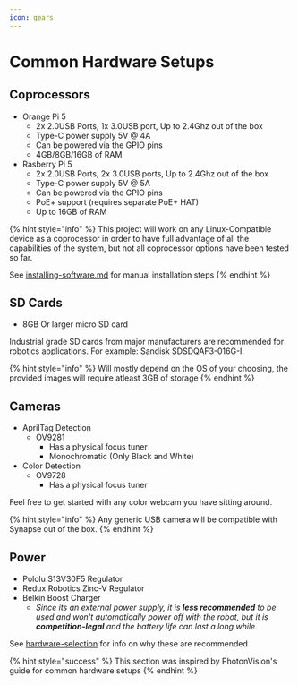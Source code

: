```yaml
---
icon: gears
---
```


# Common Hardware Setups

## Coprocessors

* Orange Pi 5
  * 2x 2.0USB Ports, 1x 3.0USB port, Up to 2.4Ghz out of the box
  * Type-C power supply 5V @ 4A
  * Can be powered via the GPIO pins
  * 4GB/8GB/16GB of RAM
* Rasberry Pi 5&#x20;
  * 2x 2.0USB Ports, 2x 3.0USB ports, Up to 2.4Ghz out of the box
  * Type-C power supply 5V @ 5A
  * Can be powered via the GPIO pins
  * PoE+ support (requires separate PoE+ HAT)
  * Up to 16GB of RAM

{% hint style="info" %}
This project will work on any Linux-Compatible device as a coprocessor in order to have full advantage of all the capabilities of the system, but not all coprocessor options have been tested so far.

See [installing-software.md](../installing-software.md "mention") for manual installation steps
{% endhint %}

## SD Cards

* 8GB Or larger micro SD card&#x20;

Industrial grade SD cards from major manufacturers are recommended for robotics applications. For example: Sandisk SDSDQAF3-016G-I.

{% hint style="info" %}
Will mostly depend on the OS of your choosing, the provided images will require atleast 3GB of storage
{% endhint %}

## Cameras

* AprilTag Detection
  * OV9281&#x20;
    * Has a physical focus tuner
    * Monochromatic (Only Black and White)
* Color Detection
  * OV9728
    * Has a physical focus tuner

Feel free to get started with any color webcam you have sitting around.

{% hint style="info" %}
Any generic USB camera will be compatible with Synapse out of the box.
{% endhint %}

## Power

* Pololu S13V30F5 Regulator
* Redux Robotics Zinc-V Regulator
* Belkin Boost Charger
  * _Since its an external power supply, it is **less recommended** to be used and won't automatically power off with the robot, but it is **competition-legal** and the battery life can last a long while._



See [hardware-selection](../hardware-selection/ "mention") for info on why these are recommended

{% hint style="success" %}
This section was inspired by PhotonVision's guide for common hardware setups
{% endhint %}
